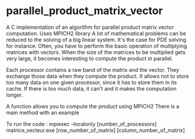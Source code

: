 # parallel_product_matrix_vector
A C implementation of an algorithm for parallel product matrix vector computation. Uses MPICH2 library
A lot of mathematical problems can be reduced to the solving of a big linear system. It's the case for PDE solving for instance. Often, you have to perform the basic operation of multiplying matrices with vectors. When the size of the matrices to be multiplied gets very large, it becomes interesting to compute the product in parallel. 

Each processor contains a raw band of the matrix and the vector. They exchange those data when they compute the product. It allows not to store too many data on one given processor, since it has to store them in its cache. If there is too much data, it can't and it makes the computation longer.

A function allows you to compute the product using MPICH2
There is a main method with an example



To run the code :
mpiexec –localonly [number_of_processors] matrice_vecteur.exe [row_number_of_matrix] [column_number_of_matrix] 
